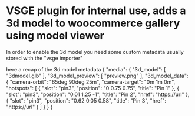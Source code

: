 # VSGE plugin for internal use, adds a 3d model to woocommerce gallery using model viewer

In order to enable the 3d model you need some custom metadata usually stored with the "vsge importer"

here a recap of the 3d model metadata
{
	"media": {
		"3d_model": [
			"3dmodel.glb"
		],
		"3d_model_preview": [
			"preview.png"
		],
		"3d_model_data": {
			"camera-orbit": "65deg 90deg 25m",
			"camera-target": "0m 1m 0m",
			"hotspots": [
				{
					"slot": "pin3",
					"position": "0 0.75 0.75",
					"title": "Pin 1"
				},
				{
					"slot": "pin3",
					"position": "0.01 1.25 -1",
					"title": "Pin 2",
					"href": "https://url"
				},
				{
					"slot": "pin3",
					"position": "0.62 0.05 0.58",
					"title": "Pin 3",
          "href": "https://url"
				}
			]
		}
	}
}
